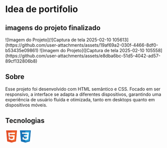 <h1>Idea de portifolio</h1>

<h2>imagens do projeto finalizado</h2>
<div>
  ![Imagem do Projeto](![Captura de tela 2025-02-10 105613](https://github.com/user-attachments/assets/19af69a2-030f-4466-8df0-b53435e09861)
  ![Imagem do Projeto]([Captura de tela 2025-02-10 105558](https://github.com/user-attachments/assets/e8dba6bc-51d5-4042-ad57-89cf132806b8)

  

</div>

<h2>Sobre</h2>

<p> Esse projeto foi desenvolvido com HTML semântico e CSS. Focado em ser responsivo, a interface se adapta a diferentes dispositivos, garantindo uma experiência de usuário fluída e otimizada, tanto em desktops quanto em dispositivos móveis. </p>

## Tecnologias

<div>
  <img src="https://raw.githubusercontent.com/devicons/devicon/master/icons/html5/html5-original.svg" alt="HTML5" width="40px">
  <img src="https://raw.githubusercontent.com/devicons/devicon/master/icons/css3/css3-original.svg" alt="CSS3" width="40px"
</div>
